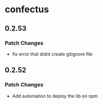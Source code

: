 # confectus

## 0.2.53

### Patch Changes

- fix error that didnt create gitignore file

## 0.2.52

### Patch Changes

- Add automation to deploy the lib on npm

